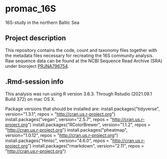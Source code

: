 # promac_16S
16S-study in the northern Baltic Sea

## Project description
This repository contains the code, count and taxonomy files together with the metadata files necessary for recreating the 16S community analysis. Raw sequence data can be found at the NCBI Sequence Read Archive (SRA) under bioroject [PRJNA796754](https://www.ncbi.nlm.nih.gov/bioproject?term=PRJNA796754&cmd=DetailsSearch). 

## .Rmd-session info

This analysis was run using R version 3.6.3. Through Rstudio (2021.09.1 Build 372) on mac OS X.

Package versions that should be installed are:
install.packages("tidyverse", version="1.3.1", repos = "http://cran.us.r-project.org") 
install.packages("vegan", version="2.5.7", repos = "http://cran.us.r-project.org") 
install.packages("RColorBrewer", version="1.1.2", repos = "http://cran.us.r-project.org") 
install.packages("pheatmap", version="1.0.12", repos = "http://cran.us.r-project.org") 
install.packages("Hmisc", version="4.6.0", repos = "http://cran.us.r-project.org") 
install.packages("rmarkdown", version="2.11", repos = "http://cran.us.r-project.org") 
